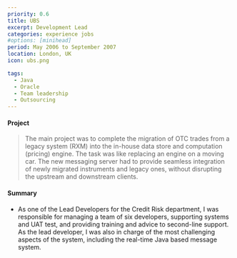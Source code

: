 ```yaml
---
priority: 0.6
title: UBS
excerpt: Development Lead
categories: experience jobs
#options: [minihead]
period: May 2006 to September 2007
location: London, UK
icon: ubs.png

tags:
  - Java
  - Oracle
  - Team leadership
  - Outsourcing
---
```


#### Project

> The main project was to complete the migration of OTC trades from a legacy system (RXM) into the in-house data store and
computation (pricing) engine. The task was like replacing an engine on a moving car. The new messaging server had to
provide seamless integration of newly migrated instruments and legacy ones, without disrupting the upstream and
downstream clients.

#### Summary

- As one of the Lead Developers for the Credit Risk department, I was responsible for managing a
team of six developers, supporting systems and UAT test, and providing training and advice to
second-line support. As the lead developer, I was also in charge of the most challenging aspects of
the system, including the real-time Java based message system.
